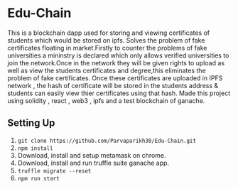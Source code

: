 # Edu-Chain

This is a blockchain dapp used for storing and viewing certificates of students which would be stored on ipfs. Solves the problem of fake certificates floating in market.Firstly to counter the problems of fake universities a mininstry is declared which only allows verified universities to join the network.Once in the network they will be given rights to upload as well as view the students certificates and degree,this eliminates the problem of fake certificates. Once these certificates are uploaded in IPFS network , the hash of certificate will be stored in the students address & students can easily view thier certificates using that hash.
Made this project using solidity , react , web3 , ipfs and a test blockchain of ganache.

## Setting Up
1. ```git clone https://github.com/Parvaparikh30/Edu-Chain.git```
2. ```npm install```
3. Download, install and setup metamask on chrome.
4. Download, install and run truffle suite ganache app.
5. ```truffle migrate --reset```
6. ```npm run start```
